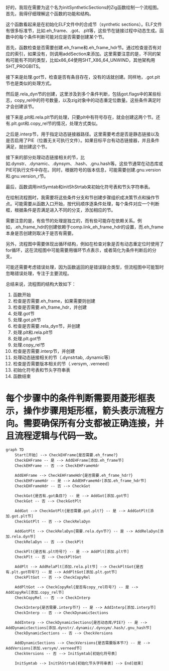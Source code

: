 好的，我现在需要为这个名为initSyntheticSections的Zig函数绘制一个流程图。首先，我得仔细理解这个函数的功能和结构。

这个函数看起来是在初始化ELF文件中的合成节（synthetic sections）。ELF文件有很多标准节，比如.eh_frame、.got、.plt等，这些节在链接过程中动态生成。函数中的每个条件判断可能对应是否需要创建某个节。

首先，函数检查是否需要创建.eh_frame和.eh_frame_hdr节。通过检查是否有对应的索引，如果没有，则调用addSection来添加。这里需要注意的是，不同的架构可能有不同的类型，比如x86_64使用SHT_X86_64_UNWIND，其他架构用SHT_PROGBITS。

接下来是处理.got节，检查是否有条目存在，没有的话就创建。同样地，.got.plt节也是类似的处理方式。

然后是.rela_dyn节的创建，这里涉及到多个条件判断，包括got.flags中的某些标志，copy_rel中的符号数量，以及zig对象中的动态重定位数量。这些条件满足时才会创建该节。

接下来是.plt和.rela.plt节的处理，只要plt中有符号存在，就会创建这两个节。还有.plt.got和.copy_rel节的情况，处理方式类似。

之后是.interp节，用于指定动态链接器路径。这里需要考虑是否是静态链接以及是否启用了PIE（位置无关可执行文件）。如果目标平台有动态链接器，并且条件满足，就创建这个节。

接下来的部分处理动态链接相关的节，比如.dynstr、.dynamic、.dynsym、.hash、.gnu.hash等。这些节通常在动态库或PIE可执行文件中存在。同时，根据符号的版本信息，可能需要创建.gnu.version和.gnu.version_r节。

最后，函数调用initSymtab和initShStrtab来初始化符号表和节头字符串表。

在绘制流程图时，我需要将这些条件分支和节创建步骤组织成决策节点和操作节点。可能需要从函数入口开始，按代码顺序逐条件处理，每个条件对应一个判断框，根据条件是否满足进入不同的分支，添加相应的节。

需要注意的是，有些节的处理是独立的，而有些可能存在依赖关系。例如，.eh_frame_hdr的创建依赖于comp.link_eh_frame_hdr的设置，而.eh_frame本身是否创建则取决于是否有需要。

另外，流程图中需要体现出循环结构，例如在检查对象是否有动态重定位时使用了for循环，这在流程图中可能需要用循环节点表示，或者简化为条件判断后的分支。

可能还需要考虑错误处理，因为函数返回的是错误联合类型，但流程图中可能暂时忽略错误处理，专注于主要流程。

总结来说，流程图的结构大致如下：

1. 函数开始
2. 检查是否需要.eh_frame，如果需要则创建
3. 检查是否需要.eh_frame_hdr，并创建
4. 处理.got节
5. 处理.got.plt节
6. 检查是否需要.rela_dyn节，并创建
7. 处理.plt和.rela.plt节
8. 处理.plt.got节
9. 处理.copy_rel节
10. 检查是否需要.interp节，并创建
11. 处理动态链接相关的节（.dynstrtab, .dynamic等）
12. 检查是否需要版本相关的节（.versym, .verneed）
13. 初始化符号表和节头字符串表
14. 函数结束

每个步骤中的条件判断需要用菱形框表示，操作步骤用矩形框，箭头表示流程方向。需要确保所有分支都被正确连接，并且流程逻辑与代码一致。
================================================
```mermaid
graph TD
    Start[开始] --> CheckEHFrame{是否需要.eh_frame?}
    CheckEHFrame -- 是 --> AddEHFrame[添加.eh_frame节]
    CheckEHFrame -- 否 --> CheckEHFrameHdr

    AddEHFrame --> CheckEHFrameHdr{是否需要.eh_frame_hdr?}
    CheckEHFrameHdr -- 是 --> AddEHFrameHdr[添加.eh_frame_hdr节]
    CheckEHFrameHdr -- 否 --> CheckGot

    CheckGot{是否有.got条目?} -- 是 --> AddGot[添加.got节]
    CheckGot -- 否 --> CheckGotPlt

    AddGot --> CheckGotPlt{是否需要.got.plt?} -- 是 --> AddGotPlt[添加.got.plt节]
    CheckGotPlt -- 否 --> CheckRelaDyn

    AddGotPlt --> CheckRelaDyn{需要.rela.dyn节?} -- 是 --> AddRelaDyn[添加.rela.dyn节]
    CheckRelaDyn -- 否 --> CheckPlt

    CheckPlt{是否有.plt符号?} -- 是 --> AddPlt[添加.plt节]
    CheckPlt -- 否 --> CheckPltGot

    AddPlt --> AddRelaPlt[添加.rela.plt节] --> CheckPltGot{是否有.plt.got符号?} -- 是 --> AddPltGot[添加.plt.got节]
    CheckPltGot -- 否 --> CheckCopyRel

    AddPltGot --> CheckCopyRel{是否有copy_rel符号?} -- 是 --> AddCopyRel[添加.copy_rel节]
    CheckCopyRel -- 否 --> CheckInterp

    CheckInterp{是否需要.interp节?} -- 是 --> AddInterp[添加.interp节]
    CheckInterp -- 否 --> CheckDynamicSections

    AddInterp --> CheckDynamicSections{是否动态库/PIE?} -- 是 --> AddDynamicSections[添加.dynstr/.dynamic/.dynsym/.hash/.gnu_hash节]
    CheckDynamicSections -- 否 --> CheckVersions

    AddDynamicSections --> CheckVersions{是否需要版本节?} -- 是 --> AddVersions[添加.versym/.verneed节]
    CheckVersions -- 否 --> InitSymtab[初始化符号表]

    InitSymtab --> InitShStrtab[初始化节头字符串表] --> End[结束]
```